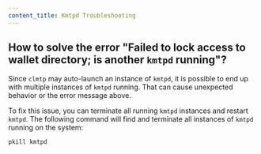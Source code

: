```yaml
---
content_title: Kmtpd Troubleshooting
---
```


## How to solve the error "Failed to lock access to wallet directory; is another `kmtpd` running"?

Since `clmtp` may auto-launch an instance of `kmtpd`, it is possible to end up with multiple instances of `kmtpd` running. That can cause unexpected behavior or the error message above.

To fix this issue, you can terminate all running `kmtpd` instances and restart `kmtpd`. The following command will find and terminate all instances of `kmtpd` running on the system:

```sh
pkill kmtpd
```
